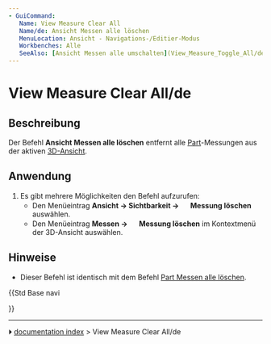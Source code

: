 ```yaml
---
- GuiCommand:
   Name: View Measure Clear All
   Name/de: Ansicht Messen alle löschen
   MenuLocation: Ansicht - Navigations-/Editier-Modus
   Workbenches: Alle
   SeeAlso: [Ansicht Messen alle umschalten](View_Measure_Toggle_All/de.md), [Part Messen alle umschalten](Part_Measure_Toggle_All/de.md), [Part Messen alle löschen](Part_Measure_Clear_All/de.md)
---
```


# View Measure Clear All/de



## Beschreibung

Der Befehl **Ansicht Messen alle löschen** entfernt alle [Part](Part_Workbench/de.md)-Messungen aus der aktiven [3D-Ansicht](3D_view/de.md).



## Anwendung

1.  Es gibt mehrere Möglichkeiten den Befehl aufzurufen:
    -   Den Menüeintrag **Ansicht → Sichtbarkeit → <img src="images/View_Measure_Clear_All.svg" width=16px> Messung löschen** auswählen.
    -   Den Menüeintrag **Messen → <img src="images/View_Measure_Clear_All.svg" width=16px> Messung löschen** im Kontextmenü der 3D-Ansicht auswählen.



## Hinweise

-   Dieser Befehl ist identisch mit dem Befehl [Part Messen alle löschen](Part_Measure_Clear_All/de.md).





{{Std Base navi

}}



---
⏵ [documentation index](../README.md) > View Measure Clear All/de

